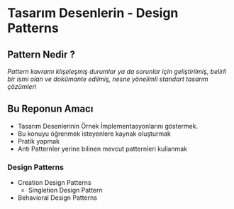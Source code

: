 # Tasarım Desenlerin - Design Patterns

## Pattern Nedir ?
*Pattern kavramı klişeleşmiş durumlar ya da sorunlar için geliştirilmiş, belirli bir ismi olan ve dokümante edilmiş,
nesne yönelimli standart tasarım çözümleri*

## Bu Reponun Amacı
- Tasarım Desenlerinin Örnek İmplementasyonlarını göstermek. 
- Bu konuyu öğrenmek isteyenlere kaynak oluşturmak
- Pratik yapmak
- Anti Patternler yerine bilinen mevcut patternleri  kullanmak

### Design Patterns
- Creation Design Patterns
    * Singletion Design Pattern
- Behavioral Design Patterns